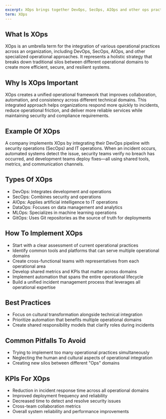 ```yaml
---
excerpt: XOps brings together DevOps, SecOps, AIOps and other ops practices to break down silos for better systems.
term: XOps
---
```

## What Is XOps

XOps is an umbrella term for the integration of various operational practices across an organization, including DevOps, SecOps, AIOps, and other specialized operational approaches. It represents a holistic strategy that breaks down traditional silos between different operational domains to create more efficient, secure, and resilient systems.

## Why Is XOps Important

XOps creates a unified operational framework that improves collaboration, automation, and consistency across different technical domains. This integrated approach helps organizations respond more quickly to incidents, reduce operational friction, and deliver more reliable services while maintaining security and compliance requirements.

## Example Of XOps

A company implements XOps by integrating their DevOps pipeline with security operations (SecOps) and IT operations. When an incident occurs, automated systems detect the issue, security teams verify no breach has occurred, and development teams deploy fixes—all using shared tools, metrics, and communication channels.

## Types Of XOps

- DevOps: Integrates development and operations
- SecOps: Combines security and operations
- AIOps: Applies artificial intelligence to IT operations
- DataOps: Focuses on data management and analytics
- MLOps: Specializes in machine learning operations
- GitOps: Uses Git repositories as the source of truth for deployments

## How To Implement XOps

- Start with a clear assessment of current operational practices
- Identify common tools and platforms that can serve multiple operational domains
- Create cross-functional teams with representatives from each operational area
- Develop shared metrics and KPIs that matter across domains
- Implement automation that spans the entire operational lifecycle
- Build a unified incident management process that leverages all operational expertise

## Best Practices

- Focus on cultural transformation alongside technical integration
- Prioritize automation that benefits multiple operational domains
- Create shared responsibility models that clarify roles during incidents

## Common Pitfalls To Avoid

- Trying to implement too many operational practices simultaneously
- Neglecting the human and cultural aspects of operational integration
- Creating new silos between different "Ops" domains

## KPIs For XOps

- Reduction in incident response time across all operational domains
- Improved deployment frequency and reliability
- Decreased time to detect and resolve security issues
- Cross-team collaboration metrics
- Overall system reliability and performance improvements